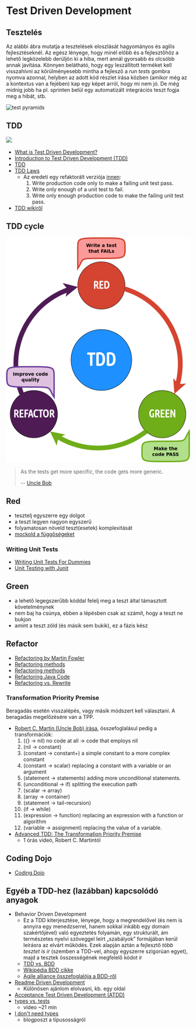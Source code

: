 # Test Driven Development

<!-- toc -->


## Tesztelés

Az alábbi ábra mutatja a tesztelések eloszlását hagyományos és agilis fejlesztéseknél. Az egész lényege, hogy minél előbb és a fejlesztőhöz a lehető legközelebb derüljön ki a hiba, mert annál gyorsabb és olcsóbb annak javítása. Könnyen belátható, hogy egy leszállított terméket kell visszahívni az körülményesebb mintha a fejlesző a _run tests_ gombra nyomva azonnal, helyben az adott kód részlet írása közben (amikor még az a kontextus van a fejében) kap egy képet arról, hogy mi nem jó.
De még midnig jobb ha pl. sprinten belül egy automatizált integrációs teszt fogja meg a hibát, stb.

![test pyramids](http://www.adapttransformation.com/wp-content/uploads/flippyramid.png)


## TDD

![](https://miro.medium.com/max/988/0*rxhD9QmJ6dBghRj1.)

- [What is Test Driven Development?](https://www.guru99.com/test-driven-development.html)
- [Introduction to Test Driven Development (TDD)](http://agiledata.org/essays/tdd.html)
- [TDD](https://www.agilealliance.org/glossary/tdd)
- [TDD Laws](http://butunclebob.com/ArticleS.UncleBob.TheThreeRulesOfTdd)
    - Az eredeti egy refaktorált verziója [innen](http://www.javiersaldana.com/articles/tech/refactoring-the-three-laws-of-tdd):
        1. Write production code only to make a failing unit test pass.
        2. Write only enough of a unit test to fail.
        3. Write only enough production code to make the failing unit test pass.
- [TDD wikiről](https://en.wikipedia.org/wiki/Test-driven_development)


## TDD cycle

<!-- ![](https://miro.medium.com/max/978/1*jFw7ZZMoVcsEYM_fS33DBA.gif) -->

![](../images/tdd.png "TDD mantra: red, green, refactor")

> As the tests get more specific, the code gets more generic.
>
> -- [Uncle Bob](https://sites.google.com/site/unclebobconsultingllc/home/articles/as-the-tests-get-more-specific-the-code-gets-more-generic)


## Red

- tesztelj egyszerre egy dolgot
- a teszt legyen nagyon egyszerű
- folyamatosan növeld teszt(esetek) komplexitását
- [mockold a függőségeket](legacy_code.md/#Mocking)


### Writing Unit Tests

- [Writing Unit Tests For Dummies](https://medium.com/@justborromeo/writing-unit-tests-for-dummies-e4282bbfef7c)
- [Unit Testing with Junit](http://www.vogella.com/tutorials/JUnit/article.html)


## Green

- a lehető legegszerűbb kóddal felelj meg a teszt által támasztott követelménynek
- nem baj ha csúnya, ebben a lépésben csak az számít, hogy a teszt ne bukjon
- amint a teszt zöld (és másik sem bukik), ez a fázis kész

## Refactor

- [Refactoring by Martin Fowler](https://martinfowler.com/books/refactoring.html)
- [Refactoring methods](https://web.archive.org/web/20170606150219/http://www.integralist.co.uk/posts/refactoring-techniques.html)
- [Refactoring methods](https://refactoring.com/catalog/)
- [Refactoring Java Code](http://www.methodsandtools.com/archive/archive.php?id=4)
- [Refactoring vs. Rewrite](https://www.targetprocess.com/blog/2009/11/refactoring-vs-rewrite/)


### Transformation Priority Premise

Beragadás esetén visszalépés, vagy másik módszert kell választani. A beragadás megelőzésére van a TPP.

- [Robert C. Martin (Uncle Bob) írása](https://blog.cleancoder.com/uncle-bob/2013/05/27/TheTransformationPriorityPremise.html), összefoglalásul pedig a transformációk:
    1. ({} -> nil) no code at all -> code that employs nil
    2. (nil -> constant)
    3. (constant -> constant+) a simple constant to a more complex constant
    4. (constant -> scalar) replacing a constant with a variable or an argument
    5. (statement -> statements) adding more unconditional statements.
    6. (unconditional -> if) splitting the execution path
    7. (scalar -> array)
    8. (array -> container)
    9. (statement -> tail-recursion)
    10. (if -> while)
    11. (expression -> function) replacing an expression with a function or algorithm
    12. (variable -> assignment) replacing the value of a variable.
- [Advanced TDD: The Transformation Priority Premise](https://vimeo.com/97516288)
    - 1 órás videó, Robert C. Martintól


## Coding Dojo

- [Coding Dojo](https://medium.com/@lucascaixeta/coding-dojo-4e0b1ea69735)


## Egyéb a TDD-hez (lazábban) kapcsolódó anyagok

- Behavior Driven Development
    - Ez a TDD kiterjesztése, lényege, hogy a megrendelővel (és nem is annyira egy menedzserrel, hanem sokkal inkább egy domain szakértőjével) való egyeztetés folyamán, egy strukturált, ám természetes nyelvi szöveggel leírt „szabályok” formájában kerül leírásra az elvárt működés. Ezek alapján aztán a fejlesztő _több tesztet is ír_ (szemben a TDD-vel, ahogy egyszerre szigorúan egyet), majd a tesztek összességének megfelelő kódot ír
    - [TDD vs. BDD](https://www.toptal.com/freelance/your-boss-won-t-appreciate-tdd-try-bdd)
    - [Wikipédia BDD cikke](https://en.wikipedia.org/wiki/Behavior-driven_development)
    - [Agile alliance összefoglalója a BDD-ről](https://www.agilealliance.org/glossary/bdd/)
- [Readme Driven Development](http://tom.preston-werner.com/2010/08/23/readme-driven-development.html)
    - Különösen ajánlom elolvasni, kb. egy oldal
- [Acceptance Test Driven Development (ATDD)](http://www.methodsandtools.com/archive/archive.php?id=72)
- [types vs. tests](https://www.destroyallsoftware.com/talks/ideology)
    - video ~21 min
- [I don't need types](https://dmerej.info/blog/post/trying-mypy/)
    - blogposzt a típusosságról

<!--
https://diveintopython3.net/unit-testing.html
![](https://www.agilecoachjournal.com/wp-content/uploads/2014/01/AgileTestingPyramid2.jpg)
-->
